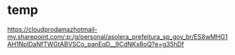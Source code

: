 # temp

https://cloudprodamazhotmail-my.sharepoint.com/:p:/g/personal/asolera_prefeitura_sp_gov_br/ES8wMHG1AH1NplDaNfTWGtABVSCo_panEqD__9CdNKx8oQ?e=g35hDf
